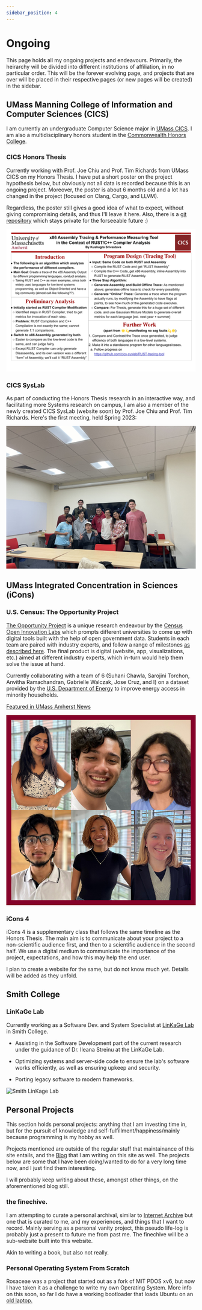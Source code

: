 ```yaml
---
sidebar_position: 4
---
```


# Ongoing

This page holds all my ongoing projects and endeavours. Primarily, the heirarchy will be divided into different institutions of affiliation, in no particular order. This will be the forever evolving page, and projects that are over will be placed in their respective pages (or new pages will be created) in the sidebar.

## UMass Manning College of Information and Computer Sciences (CICS)

I am currently an undergraduate Computer Science major in [UMass CICS](https://cics.umass.edu). I am also a multidisciplinary honors student in the [Commonwealth Honors College](https://www.umass.edu/honors/).

### CICS Honors Thesis

Currently working with Prof. Joe Chiu and Prof. Tim Richards from UMass CICS on my Honors Thesis. I have put a short poster on the project hypothesis below, but obviously not all data is recorded because this is an ongoing project. Moreover, the poster is about 6 months old and a lot has changed in the project (focused on Clang, Cargo, and LLVM). 

Regardless, the poster still gives a good idea of what to expect, without giving compromising details, and thus I'll leave it here. Also, there is a [git repository](https://github.com/cics-syslab/RUST-tracing-tool) which stays private for the forseeable future :)

![Poster](./assets/SysLab.png)

### CICS SysLab

As part of conducting the Honors Thesis research in an interactive way, and facilitating more Systems research on campus, I am also a member of the newly created CICS SysLab (website soon) by Prof. Joe Chiu and Prof. Tim Richards. Here's the first meeting, held Spring 2023:

![SysLab](./assets/syslab-all.jpg)

## UMass Integrated Concentration in Sciences (iCons)

### U.S. Census: The Opportunity Project

[The Opportunity Project](https://opportunity.census.gov/) is a unique research endeavour by the [Census Open Innovation Labs](https://coil.census.gov/) which prompts different universities to come up with digital tools built with the help of open government data. Students in each team are paired with industry experts, and follow a range of milestones [as described here](https://opportunity.census.gov/our-process/). The final product is digital (website, app, visualizations, etc.) aimed at different industry experts, which in-turn would help them solve the issue at hand.

Currently collaborating with a team of 6 (Suhani Chawla, Sarojini Torchon, Anvitha Ramachandran, Gabrielle Walczak, Jose Cruz, and I) on a dataset provided by the [U.S. Department of Energy](https://energy.gov/) to improve energy access in minority households.

[Featured in UMass Amherst News](https://www.umass.edu/news/article/us-census-bureau-recruits-umass-icons-program-students-work-equitable-access)

![Team Picture](./assets/top-students.jpg)

### iCons 4

iCons 4 is a supplementary class that follows the same timeline as the Honors Thesis. The main aim is to communicate about your project to a non-scientific audience first, and then to a scientific audience in the second half. We use a digital medium to communicate the importance of the project, expectations, and how this may help the end user. 

I plan to create a website for the same, but do not know much yet. Details will be added as they unfold. 

## Smith College

### LinKaGe Lab

Currently working as a Software Dev. and System Specialist at [LinKaGe Lab](https://linkage.cs.umass.edu/) in Smith College. 

- Assisting in the Software Development part of the current research under the guidance of Dr. Ileana Streinu at the LinKaGe Lab. 

- Optimizing systems and server-side code to ensure the lab's software works efficiently, as well as ensuring upkeep and security.

- Porting legacy software to modern frameworks.

![Smith LinKage Lab](./assets/smith-linkage.jpeg)

## Personal Projects

This section holds personal projects: anything that I am investing time in, but for the pursuit of knowledge and self-fulfillment/happiness/mainly because programming is my hobby as well. 

Projects mentioned are outside of the regular stuff that maintainance of this site entails, and the [Blog](/blog) that I am writing on this site as well. The projects below are some that I have been doing/wanted to do for a very long time now, and I just find them interesting.

I will probably keep writing about these, amongst other things, on the aforementioned blog still.

### the finechive.

I am attempting to curate a personal archival, similar to [Internet Archive](https://archive.org/) but one that is curated to me, and my experiences, and things that I want to record. Mainly serving as a personal vanity project, this pseudo life-log is probably just a present to future me from past me. The finechive will be a sub-website built into this website.

Akin to writing a book, but also not really. 

### Personal Operating System From Scratch

Rosaceae was a project that started out as a fork of MIT PDOS xv6, but now I have taken it as a challenge to write my own Operating System. More info on this soon, so far I do have a working bootloader that loads Ubuntu on an [old laptop.](https://suobset.github.io/oldLaptop)

<!-- ### Grad School Applications -->
<!--  -->
<!-- I am currently drafting my Statement of Purpose and the like. I will put more info soon, but essentially my interests lie in the intersection of "Systems Design and Architecture" (Operating Systems, Compilers, Networks) and "Machine Learning" (Natural Language Processing, Tinkering with different models...mainly use as a tool to streamline metrics I get from research on Compilers). I am also interested in other CS fields such as Computational Geometry, Computer Vision, and the like. -->
